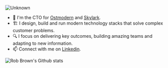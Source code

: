 
![Unknown](https://user-images.githubusercontent.com/7024743/147933462-5cd72c12-a238-41a6-8f3a-4590285e0e63.png)
- 🔭 I'm the CTO for [Ostmodern](https://ostmodern.co.uk) and [Skylark](https://www.skylarkplatform.com).
- 🏗 I design, build and run modern technology stacks that solve complex customer problems.
- 🔍 I focus on delivering key outcomes, building amazing teams and adapting to new information.
- 📫 Connect with me on [Linkedin](https://www.linkedin.com/in/robert-w-brown).

![Rob Brown's Github stats](https://github-readme-stats.vercel.app/api?username=robert-will-brown&show_icons=true)


<!--
**robert-will-brown/robert-will-brown** is a ✨ _special_ ✨ repository because its `README.md` (this file) appears on your GitHub profile.

Here are some ideas to get you started:

- 🔭 I’m currently working on ...
- 🌱 I’m currently learning ...
- 👯 I’m looking to collaborate on ...
- 🤔 I’m looking for help with ...
- 💬 Ask me about ...
- 📫 How to reach me: ...
- 😄 Pronouns: ...
- ⚡ Fun fact: ...
-->
